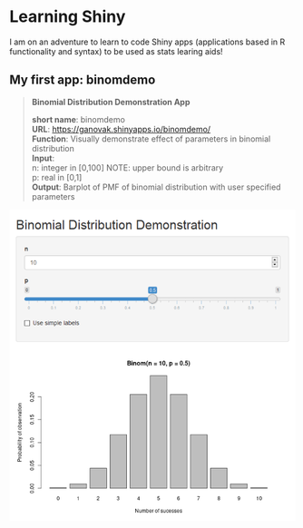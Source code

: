 
# Learning Shiny

I am on an adventure to learn to code Shiny apps (applications based in
R functionality and syntax) to be used as stats learing aids!

## My first app: binomdemo

> **Binomial Distribution Demonstration App**
>
> **short name**: binomdemo  
> **URL**: <https://ganovak.shinyapps.io/binomdemo/>  
> **Function**: Visually demonstrate effect of parameters in binomial
> distribution  
> **Input**:  
> n: integer in \[0,100\] NOTE: upper bound is arbitrary  
> p: real in \[0,1\]  
> **Output**: Barplot of PMF of binomial distribution with user
> specified parameters

[![](README_files/figure-gfm/unnamed-chunk-1-1.png)](https://ganovak.shinyapps.io/binomdemo/)<!-- -->
